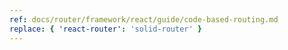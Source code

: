 ```yaml
---
ref: docs/router/framework/react/guide/code-based-routing.md
replace: { 'react-router': 'solid-router' }
---
```

